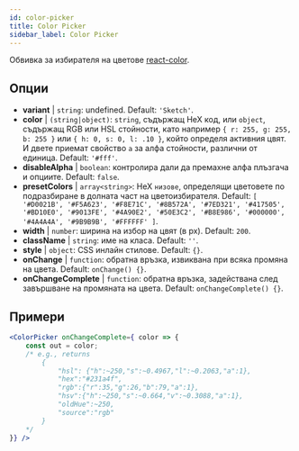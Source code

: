 ```yaml
---
id: color-picker
title: Color Picker
sidebar_label: Color Picker
---
```


Обвивка за избирателя на цветове [react-color](https://casesandberg.github.io/react-color/).

## Опции

* __variant__ | `string`: undefined. Default: `'Sketch'`.
* __color__ | `(string|object)`: `string`, съдържащ HeX код, или `object`, съдържащ RGB или HSL стойности, като например `{ r: 255, g: 255, b: 255 }` или `{ h: 0, s: 0, l: .10 }`, който определя активния цвят. И двете приемат свойство `a` за алфа стойности, различни от единица. Default: `'#fff'`.
* __disableAlpha__ | `boolean`: контролира дали да премахне алфа плъзгача и опциите. Default: `false`.
* __presetColors__ | `array<string>`: HeX `низове`, определящи цветовете по подразбиране в долната част на цветоизбирателя. Default: `[
  '#D0021B',
  '#F5A623',
  '#F8E71C',
  '#8B572A',
  '#7ED321',
  '#417505',
  '#BD10E0',
  '#9013FE',
  '#4A90E2',
  '#50E3C2',
  '#B8E986',
  '#000000',
  '#4A4A4A',
  '#9B9B9B',
  '#FFFFFF'
]`.
* __width__ | `number`: ширина на избор на цвят (в px). Default: `200`.
* __className__ | `string`: име на класа. Default: `''`.
* __style__ | `object`: CSS инлайн стилове. Default: `{}`.
* __onChange__ | `function`: обратна връзка, извиквана при всяка промяна на цвета. Default: `onChange() {}`.
* __onChangeComplete__ | `function`: обратна връзка, задействана след завършване на промяната на цвета. Default: `onChangeComplete() {}`.


## Примери

```jsx live
<ColorPicker onChangeComplete={ color => {
    const out = color;
    /* e.g., returns 
        {
            "hsl": {"h":~250,"s":~0.4967,"l":~0.2063,"a":1},
            "hex":"#231a4f",
            "rgb":{"r":35,"g":26,"b":79,"a":1},
            "hsv":{"h":~250,"s":~0.664,"v":~0.3088,"a":1},
            "oldHue":~250,
            "source":"rgb"
        }
    */
}} />
```

